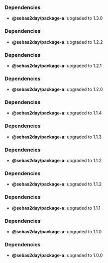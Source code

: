 ### Dependencies

* **@sebas2day/package-a:** upgraded to 1.3.0

### Dependencies

* **@sebas2day/package-a:** upgraded to 1.2.2

### Dependencies

* **@sebas2day/package-a:** upgraded to 1.2.1

### Dependencies

* **@sebas2day/package-a:** upgraded to 1.2.0

### Dependencies

* **@sebas2day/package-a:** upgraded to 1.1.4

### Dependencies

* **@sebas2day/package-a:** upgraded to 1.1.3

### Dependencies

* **@sebas2day/package-a:** upgraded to 1.1.2

### Dependencies

* **@sebas2day/package-a:** upgraded to 1.1.2

### Dependencies

* **@sebas2day/package-a:** upgraded to 1.1.1

### Dependencies

* **@sebas2day/package-a:** upgraded to 1.1.0

### Dependencies

* **@sebas2day/package-a:** upgraded to 1.0.0
